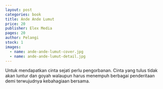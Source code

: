 ```yaml
---
layout: post
categories: book
title: Ande Ande Lumut
price: 20
publisher: Elex Media
pages: 20
author: Pelangi
stock: 1
images:
  - name: ande-ande-lumut-cover.jpg
  - name: ande-ande-lumut-detail.jpg
---
```


Untuk mendapatkan cinta sejati perlu pengorbanan. Cinta yang tulus tidak akan luntur dan goyah walaupun harus menempuh berbagai penderitaan demi terwujudnya kebahagiaan bersama.